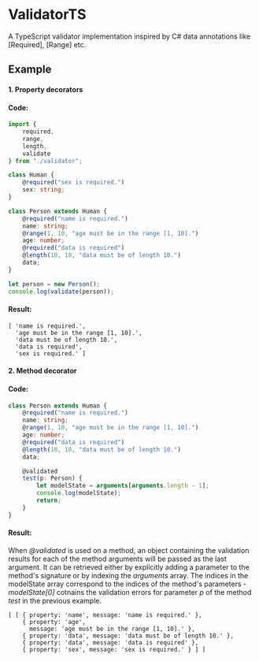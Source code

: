 # ValidatorTS
A TypeScript validator implementation inspired by C# data annotations like [Required], [Range] etc.

## Example

#### 1. Property decorators

#### Code:
```typescript
import {
    required,
    range,
    length,
    validate
} from "./validator";

class Human {
    @required("sex is required.")
    sex: string;
}

class Person extends Human {
    @required("name is required.")
    name: string;
    @range(1, 10, "age must be in the range [1, 10].")
    age: number;
    @required("data is required")
    @length(10, 10, "data must be of length 10.")
    data;
}

let person = new Person();
console.log(validate(person));
```

#### Result:

```
[ 'name is required.',
  'age must be in the range [1, 10].',
  'data must be of length 10.',
  'data is required',
  'sex is required.' ]
```

#### 2. Method decorator

#### Code:

```typescript
class Person extends Human {
    @required("name is required.")
    name: string;
    @range(1, 10, "age must be in the range [1, 10].")
    age: number;
    @required("data is required")
    @length(10, 10, "data must be of length 10.")
    data;

    @validated
    test(p: Person) {
        let modelState = arguments[arguments.length - 1];
        console.log(modelState);
        return;
    }
}
```

#### Result: 

When _@validated_ is used on a method, an object containing the validation results for each of the method arguments will be passed as the last argument.
It can be retrieved either by explicitly adding a parameter to the method's signature or by indexing the _arguments_ array.
The indices in the modelState array correspond to the indices of the method's parameters - _modelState[0]_ cotnains the validation errors for parameter _p_ of the method _test_ in the previous example.

```
[ [ { property: 'name', message: 'name is required.' },
    { property: 'age',
      message: 'age must be in the range [1, 10].' },
    { property: 'data', message: 'data must be of length 10.' },
    { property: 'data', message: 'data is required' },
    { property: 'sex', message: 'sex is required.' } ] ]
```